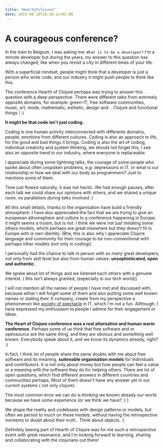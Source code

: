 ```yaml
---
title: "Heartofclojure"
date: 2019-08-10T18:39:11+02:00
---
```

# A courageous conference?


In the train to Belgium,  I was asking me: `What is to be a developer?` I'm a remote developer but during the years, my answer to this question has always changed;
like when you revisit a city in different times of your life.

With a superficial mindset, people might think that a developer is just a person who write code, and our industry it might push people to think like this.

The conference Hearth of Clojure perhaps was trying to answer this question with a deep perspective. 
There were different talks from extrimely opposite domains, for example: green-IT, free software communities, music, art, mode, mathematic, esthetic, design and .. Clojure and functional things ! :)

**It might be that code isn't just coding.**

Coding is one  human activity interconnected with differents domains, people, emotions from different cultures. Coding is also an approach to life, for the good and bad things it brings.
Coding is also the art of coding, individual creativity and system thinking, we should not forget this, I see also an opposite trend in our industry, where everyone is replaceable.

I appreciate during some lightning talks, the courage of some people who spoke about often unspoken problems, e.g: depressions in IT, or what is our relationship or how we deal with our body as programmers? Just to mentions some of them.

Time just flowed naturally, it was not hectic. We had enough pauses, after each talk  we could share our opinions with others, and we shared a unique room, no parallelism during talks involved :)

All this small details, thanks to the organisation have build a friendly atmosphere.
I have also appreciated the fact that we are trying to give an europeean athomsphere and culture to a conference happening in Europe;
it might seems a truism, but is not. I think we were  not just imitating some others models, which perhaps are great elsewhere but they doesn't fit in Europe with is own identity.
(Btw, this is also why I appreciate Clojure language and community for their courage to be non-conventional with perhaps other models (not only in coding))

I personally had the chance to talk in person with so many great developers, not only from skill level but also from human values:  **unsophisticated, open and authentic.**

We spoke about lot of things and we listened each others with a genuine interest. ( this isn't always granted, (especially in our tech world))

I will not mention all the names of people I have met and discussed with, because either I will forget some of them and also putting some well known names or stating their X company, create from my perspective a phenomenon like [society of spectacle](https://en.wikipedia.org/wiki/The_Society_of_the_Spectacle) in IT, which i'm not a fun. Allthough, I have expressed my enthusiasm to people I admire for their engagement or ideas.

**The Heart of Clojure conference was a real alternative and human warm conference.**
Perhaps some of us think that free software and or opensource are the same thing, and they are obvious and something well known.
Everybody speak about it, and we know its dynamics already, right? :)

In fact, I think lot of people share the same doubts with me about free software and its meaning, **suitenable organisation models** for individuals and contributors. 
It is not only about money but how people can feel a value or a meaning with the software they do for helping others.
There are lot of open questions, which find different answers in different countries and communities perhaps. Most of them doesn't have any answer yet in our current systems ( not only clojure).

The most common error we can do is thinking we known already our world because we have some experience (or we think we have? :) )

We shape the reality and codebases with design patterns or models, but often we persist to much on these models, without having the retrospective moments to doubt about their truth.. Think about objects. :)

Definitely beeing part of Hearth of Clojure was for me such a retrospective event with great resonance, and I'm looking forward to learning, sharing and collaborating with the clojurians out there!
